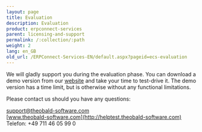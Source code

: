 ```yaml
---
layout: page
title: Evaluation
description: Evaluation
product: erpconnect-services
parent: licensing-and-support
permalink: /:collection/:path
weight: 2
lang: en_GB
old_url: /ERPConnect-Services-EN/default.aspx?pageid=ecs-evaluation
---
```


We will gladly support you during the evaluation phase. You can download a demo version from our [website](http://helptest.theobald-software.com) and take your time to test-drive it. The demo version has a time limit, but is otherwise without any functional limitations.

Please contact us should you have any questions:

[support@theobald-software.com](support@theobald-software.com)<br>
[www.theobald-software.com](http://helptest.theobald-software.com)<br>
Telefon: +49 711 46 05 99 0